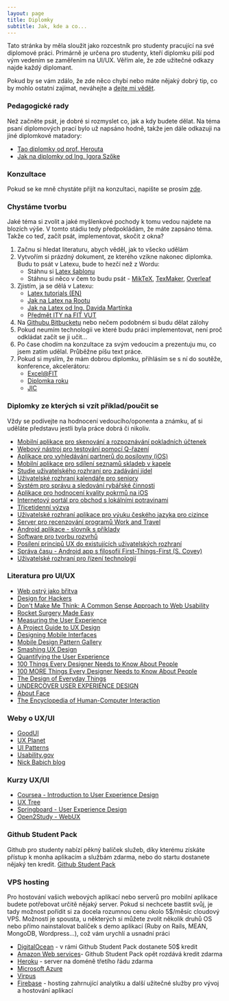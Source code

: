 ```yaml
---
layout: page
title: Diplomky
subtitle: Jak, kde a co...
---
```

Tato stránka by měla sloužit jako rozcestník pro studenty pracující na své diplomové práci. Primárně je určena pro studenty, kteří diplomku píší pod vým vedením se zaměřením na UI/UX. Věřím ale, že zde užitečné odkazy najde každý diplomant.

Pokud by se vám zdálo, že zde něco chybí nebo máte nějaký dobrý tip, co by mohlo ostatní zajímat, neváhejte a [dejte mi vědět](mailto:ibambusek@fit.vutbr.cz).

### Pedagogické rady

Než začněte psát, je dobré si rozmyslet co, jak a kdy budete dělat. Na téma psaní diplomových prací bylo už napsáno hodně, takže jen dále odkazuji na jiné diplomkové matadory:

- [Tao diplomky od prof. Herouta](http://www.herout.net/tao-diplomky/)
-	[Jak na diplomky od Ing. Igora Szőke](http://blog.igor.szoke.cz/p/diplomky.html)

### Konzultace

Pokud se ke mně chystáte přijít na konzultaci, napište se prosím [zde](http://merlin.fit.vutbr.cz/wiki/index.php/Konzultace-Bambusek).

### Chystáme tvorbu

Jaké téma si zvolit a jaké myšlenkové pochody k tomu vedou najdete na blozích výše. V tomto stádiu tedy předpokládám, že máte zapsáno téma. Takže co teď, začít psát, implementovat, skočit z okna?

1. Začnu si hledat literaturu, abych věděl, jak to všecko udělám
2. Vytvořím si prázdný dokument, ze kterého vzikne nakonec diplomka. Budu to psát v Latexu, bude to hezčí než z Wordu:
	- Stáhnu si [Latex šablonu](http://www.fit.vutbr.cz/info/szz/.cs)
	- Stáhnu si něco v čem to budu psát - [MikTeX](http://miktex.org/), [TexMaker](http://www.xm1math.net/texmaker/), [Overleaf](https://www.overleaf.com)
3. Zjistím, ja se dělá v Latexu:
	- [Latex tutorials (EN)](https://www.latex-tutorial.com/)
	- [Jak na Latex na Rootu](http://www.root.cz/serialy/jak-na-latex/)
	- [Jak na Latex od Ing. Davida Martínka](http://www.fit.vutbr.cz/~martinek/latex/)
	- [Předmět ITY na FIT VUT](http://www.fit.vutbr.cz/study/course-l.php.cs?id=6836)
4. Na [Githubu](https://github.com/),[Bitbucketu](https://bitbucket.org) nebo nečem podobném si budu dělat zálohy
5. Pokud neumím technologii ve které budu práci implementovat, není proč odkládat začít se ji učit...
6. Po čase chodím na konzultace za svým vedoucím a prezentuju mu, co jsem zatím udělal. Průběžne píšu text práce.
7. Pokud si myslím, že mám dobrou diplomku, přihlásím se s ní do soutěže, konference, akcelerátoru:
	- [Excel@FIT](http://excel.fit.vutbr.cz/)
	- [Diplomka roku](http://www.diplomovaprace.cz/)
	- [JIC](https://www.jic.cz/)

### Diplomky ze kterých si vzít příklad/poučit se
Vždy se podívejte na hodnocení vedoucího/oponenta a známku, ať si uděláte představu jestli byla práce dobrá či nikoliv.

-	[Mobilní aplikace pro skenování a rozpoznávání pokladních účtenek](http://www.fit.vutbr.cz/study/DP/BP.php.cs?id=17983&y=2015&ved=Herout)
- [Webový nástroj pro testování pomocí Q-řazení](http://www.fit.vutbr.cz/study/DP/BP.php.cs?id=18299&y=2015&ved=Herout)
- [Aplikace pro vyhledávání partnerů do posilovny (iOS)](http://www.fit.vutbr.cz/study/DP/BP.php.cs?id=18744&y=2015&ved=Herout)
- [Mobilní aplikace pro sdílení seznamů skladeb v kapele](http://www.fit.vutbr.cz/study/DP/BP.php.cs?id=18276&y=2015&ved=Herout)
- [Studie uživatelského rozhraní pro zadávání jídel](http://www.fit.vutbr.cz/study/DP/BP.php.cs?id=16662&y=2013&ved=Herout)
- [Uživatelské rozhraní kalendáře pro seniory](http://www.fit.vutbr.cz/study/DP/BP.php.cs?id=18753&y=2015&k=u%BEivatelsk%E9%20rozhran%ED)
- [Systém pro správu a sledování rybářské činnosti](http://www.fit.vutbr.cz/study/DP/BP.php.cs?id=18170&y=2015&k=u%BEivatelsk%E9%20rozhran%ED)
- [Aplikace pro hodnocení kvality pokrmů na iOS](http://www.fit.vutbr.cz/study/DP/BP.php.cs?id=16040&y=2014&k=u%BEivatelsk%E9%20rozhran%ED)
- [Internetový portál pro obchod s lokálními potravinami](http://www.fit.vutbr.cz/study/DP/BP.php.cs?id=15099&y=2014&k=u%BEivatelsk%E9%20rozhran%ED)
- [Třicetidenní výzva](http://www.fit.vutbr.cz/study/DP/BP.php.cs?id=17667&y=2014&k=u%BEivatelsk%E9%20rozhran%ED)
- [Uživatelské rozhraní aplikace pro výuku českého jazyka pro cizince](http://www.fit.vutbr.cz/study/DP/BP.php.cs?id=17668&y=2014&k=u%BEivatelsk%E9%20rozhran%ED)
- [Server pro recenzování programů Work and Travel](http://www.fit.vutbr.cz/study/DP/DP.php.cs?id=18784&y=2015&k=u%BEivatelsk%E9%20rozhran%ED)
- [Android aplikace - slovník s příklady](http://www.fit.vutbr.cz/study/DP/DP.php.cs?id=18823&y=2015&k=u%BEivatelsk%E9%20rozhran%ED)
- [Software pro tvorbu rozvrhů](http://www.fit.vutbr.cz/study/DP/DP.php.cs?id=17490&y=2014&k=u%BEivatelsk%E9%20rozhran%ED)
- [Posílení principů UX do existujících uživatelských rozhraní](http://www.fit.vutbr.cz/study/DP/DP.php.cs?id=17881&y=2014&k=u%BEivatelsk%E9%20rozhran%ED)
- [Správa času - Android app s filosofií First-Things-First (S. Covey)](http://www.fit.vutbr.cz/study/DP/DP.php.cs?id=17176&y=2014&k=u%BEivatelsk%E9%20rozhran%ED)
- [Uživatelské rozhraní pro řízení technologií](http://www.fit.vutbr.cz/study/DP/DP.php.cs?id=17944&y=2014&k=u%BEivatelsk%E9%20rozhran%ED)

### Literatura pro UI/UX
- [Web ostrý jako břitva](https://janrezac.com/kniha)
- [Design for Hackers](https://www.amazon.com/Design-Hackers-Reverse-Engineering-Beauty/dp/1119998956)
- [Don't Make Me Think: A Common Sense Approach to Web Usability](https://www.amazon.com/Dont-Make-Me-Think-Usability/dp/0321344758)
- [Rocket Surgery Made Easy](https://www.amazon.com/gp/product/0321657292/ref=as_li_qf_sp_asin_il?ie=UTF8&camp=1789&creative=9325&creativeASIN=0321657292&linkCode=as2&tag=advancedcommonse)
- [Measuring the User Experience](https://www.amazon.com/Measuring-User-Experience-Second-Technologies/dp/0124157815)
- [A Project Guide to UX Design](https://www.amazon.com/Project-Guide-Design-experience-designers/dp/0321815386/ref=sr_1_1?ie=UTF8&qid=1476304980&sr=8-1&keywords=project+guide+design)
- [Designing Mobile Interfaces](https://www.amazon.com/Designing-Mobile-Interfaces-Steven-Hoober/dp/1449394639/ref=sr_1_15?s=books&ie=UTF8&qid=1357216345&sr=1-15&keywords=Books+for+Interface+Designers)
- [Mobile Design Pattern Gallery](https://www.amazon.com/Mobile-Design-Pattern-Gallery-Smartphone/dp/1449363636/ref=dp_ob_title_bk)
- [Smashing UX Design](https://www.amazon.com/Smashing-Design-Foundations-Designing-Experiences/dp/0470666854/ref=sr_1_1?s=books&ie=UTF8&qid=1476305130&sr=1-1&keywords=Smashing+UX+Design)
- [Quantifying the User Experience](https://www.amazon.com/Quantifying-User-Experience-Practical-Statistics/dp/0123849683/ref=sr_1_1?s=books&ie=UTF8&qid=1476305175&sr=1-1&keywords=Quantifying+the+User+Experience)
- [100 Things Every Designer Needs to Know About People](https://www.amazon.com/Things-Designer-People-Voices-Matter/dp/0321767535/ref=sr_1_1?s=books&ie=UTF8&qid=1476305212&sr=1-1&keywords=100+Things+Every+Designer+Needs+to+Know)
- [100 MORE Things Every Designer Needs to Know About People](https://www.amazon.com/Things-Designer-People-Voices-Matter/dp/0134196031/ref=sr_1_2?s=books&ie=UTF8&qid=1476305212&sr=1-2&keywords=100+Things+Every+Designer+Needs+to+Know)
- [The Design of Everyday Things](https://www.amazon.com/Design-Everyday-Things-Revised-Expanded/dp/0465050654/ref=sr_1_1?s=books&ie=UTF8&qid=1476305294&sr=1-1&keywords=design+of+everyday+things)
- [UNDERCOVER USER EXPERIENCE DESIGN](http://undercoverux.com/index.php)
- [About Face](http://feiramoderna.net/download/pos-positivo/COOPER-Alan/About_Face_3-The_Essentials_of_Interaction_Design.pdf)
- [The Encyclopedia of Human-Computer Interaction](https://www.interaction-design.org/literature/book/the-encyclopedia-of-human-computer-interaction-2nd-ed)

### Weby o UX/UI
- [GoodUI](http://www.goodui.org/)
- [UX Planet](https://uxplanet.org/)
- [UI Patterns](http://ui-patterns.com/)
- [Usability.gov](https://www.usability.gov/)
- [Nick Babich blog](http://babich.biz/tag/ux/)

### Kurzy UX/UI
- [Coursea - Introduction to User Experience Design](https://www.coursera.org/learn/user-experience-design)
- [UX Tree](http://uxtree.io/)
- [Springboard - User Experience Design](http://snip.ly/gifot#https://www.springboard.com/learning-paths/user-experience-design)
- [Open2Study - WebUX](https://www.open2study.com/courses/user-experience-for-the-web)

### Github Student Pack
Github pro studenty nabízí pěkný balíček služeb, díky kterému získáte přístup k monha aplikacím a službám zdarma, nebo do startu dostanete nějaký ten kredit. [Github Student Pack](https://education.github.com/pack)

### VPS hosting
Pro hostování vašich webových aplikací nebo serverů pro mobilní aplikace budete potřebovat určitě nějaký server. Pokud si nechcete bastlit svůj, je tady možnost pořídit si za docela rozumnou cenu okolo 5$/měsíc cloudový VPS. Možností je spousta, u některých si můžete zvolit několik druhů OS nebo přímo nainstalovat balíček s demo aplikací (Ruby on Rails, MEAN, MongoDB, Wordpress...), což vám urychlí a usnadní práci

- [DigitalOcean](https://www.digitalocean.com/) - v rámi Github Student Pack dostanete 50$ kredit
- [Amazon Web services](https://aws.amazon.com/)- Github Student Pack opět rozdává kredit zdarma
- [Heroku](https://www.heroku.com/) - server na doméně třetího řádu zdarma
- [Microsoft Azure](https://azure.microsoft.com/cs-cz/)
- [Virpus](http://virpus.com/)
- [Firebase](https://firebase.google.com/) - hosting zahrnující analytiku a další užitečné služby pro vývoj a hostování aplikací

